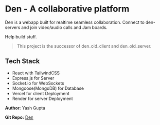# Den - A collaborative platform

Den is a webapp built for realtime seamless collaboration.
Connect to den-servers and join video/audio calls and Jam boards.

Help build stuff.

> This project is the successor of den_old_client and den_old_server.

## Tech Stack

- React with TailwindCSS
- Express.js for Server
- Socket.io for WebSockets
- Mongoose(MongoDB) for Database
- Vercel for client Deployment
- Render for server Deployment

**Author:** Yash Gupta

**Git Repo:** [Den](https://github.com/mind0bender/den.git)
